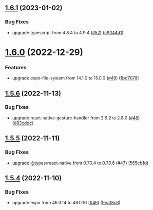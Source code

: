 ## [1.6.1](https://github.com/thecyberworld/thecyberhub-app/compare/v1.6.0...v1.6.1) (2023-01-02)


### Bug Fixes

* upgrade typescript from 4.8.4 to 4.9.4 ([#52](https://github.com/thecyberworld/thecyberhub-app/issues/52)) ([c9044d1](https://github.com/thecyberworld/thecyberhub-app/commit/c9044d1e6395f5ab7095cb2367ffa7c78755b9af))



# [1.6.0](https://github.com/thecyberworld/thecyberhub-app/compare/v1.5.6...v1.6.0) (2022-12-29)


### Features

* upgrade expo-file-system from 14.1.0 to 15.0.0 ([#49](https://github.com/thecyberworld/thecyberhub-app/issues/49)) ([1bd7079](https://github.com/thecyberworld/thecyberhub-app/commit/1bd7079a24da59f315bcf76d7d490af22e86534c))



## [1.5.6](https://github.com/thecyberworld/thecyberhub-app/compare/v1.5.5...v1.5.6) (2022-11-13)


### Bug Fixes

* upgrade react-native-gesture-handler from 2.6.2 to 2.8.0 ([#48](https://github.com/thecyberworld/thecyberhub-app/issues/48)) ([d83cddc](https://github.com/thecyberworld/thecyberhub-app/commit/d83cddc41573e03662547ed857518ebd9a1c9f72))



## [1.5.5](https://github.com/thecyberworld/thecyberhub-app/compare/v1.5.4...v1.5.5) (2022-11-11)


### Bug Fixes

* upgrade @types/react-native from 0.70.4 to 0.70.6 ([#47](https://github.com/thecyberworld/thecyberhub-app/issues/47)) ([565cb1d](https://github.com/thecyberworld/thecyberhub-app/commit/565cb1d5434078634407b39997c99c93007cf405))



## [1.5.4](https://github.com/thecyberworld/thecyberhub-app/compare/v1.5.3...v1.5.4) (2022-11-10)


### Bug Fixes

* upgrade expo from 46.0.14 to 46.0.16 ([#46](https://github.com/thecyberworld/thecyberhub-app/issues/46)) ([9eaf8c6](https://github.com/thecyberworld/thecyberhub-app/commit/9eaf8c66173fd58523327fe9e95f166cfb60e590))




